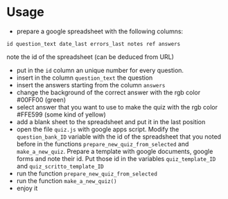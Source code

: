 # Usage

 - prepare a google spreadsheet with the following columns:

```
id question_text date_last errors_last notes ref answers				
```
   note the id of the spreadsheet (can be deduced from URL)

 - put in the `id` column an unique number for every question.
 - insert in the column `question_text` the question
 - insert the answers starting from the column `answers`
 - change the background of the correct answer with the rgb color #00FF00 (green)
 - select answer that you want to use to make the quiz with the rgb color #FFE599 (some kind of yellow)
 - add a blank sheet to the spreadsheet and put it in the last position
 - open the file `quiz.js` with google apps script. Modify the `question_bank_ID` variable with the id of the spreadsheet that you noted before in the functions `prepare_new_quiz_from_selected` and `make_a_new_quiz`. Prepare a template with google documents, google forms and note their id. Put those id in the variables `quiz_template_ID` and `quiz_scritto_template_ID`
 - run the function `prepare_new_quiz_from_selected`
 - run the function `make_a_new_quiz()`
 - enjoy it
